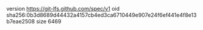 version https://git-lfs.github.com/spec/v1
oid sha256:0b3d8689d44432a4157cb4ed3ca6710449e907e24f6ef441e4f8e13b7eae2508
size 6469
